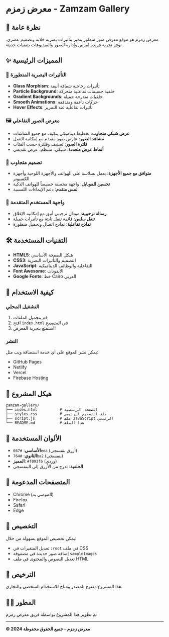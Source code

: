 # معرض زمزم - Zamzam Gallery

## 🌟 نظرة عامة

معرض زمزم هو موقع معرض صور متطور يتميز بتأثيرات بصرية خلابة وتصميم عصري. يوفر تجربة فريدة لعرض وإدارة الصور والفيديوهات بتقنيات حديثة.

## ✨ المميزات الرئيسية

### 🎨 التأثيرات البصرية المتطورة
- **Glass Morphism**: تأثيرات زجاجية شفافة أنيقة
- **Particle Background**: خلفية جسيمات تفاعلية متحركة
- **Gradient Backgrounds**: خلفيات متدرجة جميلة
- **Smooth Animations**: حركات ناعمة ومتدفقة
- **Hover Effects**: تأثيرات تفاعلية عند التمرير

### 🖼️ معرض الصور التفاعلي
- **عرض شبكي متجاوب**: تخطيط ديناميكي يتكيف مع جميع الشاشات
- **مشاهد الصور**: عارض صور متقدم مع إمكانية التنقل
- **فلترة الصور**: تصنيف وفلترة حسب الفئات
- **أنماط عرض متعددة**: شبكي، منتظم، عرض تقديمي

### 📱 تصميم متجاوب
- **متوافق مع جميع الأجهزة**: يعمل بسلاسة على الهواتف والأجهزة اللوحية وأجهزة الكمبيوتر
- **تحسين للموبايل**: واجهة محسنة خصيصاً للهواتف الذكية
- **لمس متقدم**: دعم الإيماءات اللمسية

### 🎯 واجهة المستخدم المتقدمة
- **رسالة ترحيبية**: مودال ترحيبي أنيق مع إمكانية الإغلاق
- **تنقل سلس**: قائمة تنقل ثابتة مع تأثيرات جميلة
- **نماذج تفاعلية**: نماذج اتصال وتحميل متطورة

## 🛠️ التقنيات المستخدمة

- **HTML5**: هيكل الصفحة الأساسي
- **CSS3**: التصميم والتأثيرات البصرية
- **JavaScript**: التفاعلية والوظائف الديناميكية
- **Font Awesome**: الأيقونات
- **Google Fonts**: خط Cairo العربي

## 🚀 كيفية الاستخدام

### التشغيل المحلي
1. قم بتحميل الملفات
2. افتح `index.html` في المتصفح
3. استمتع بتجربة المعرض!

### النشر
يمكن نشر الموقع على أي خدمة استضافة ويب مثل:
- GitHub Pages
- Netlify
- Vercel
- Firebase Hosting

## 📁 هيكل المشروع

```
zamzam-gallery/
├── index.html          # الصفحة الرئيسية
├── styles.css          # ملف التصميم الرئيسي
├── script.js           # ملف JavaScript الرئيسي
└── README.md           # هذا الملف
```

## 🎨 الألوان المستخدمة

- **الأساسي**: `#667eea` (أزرق بنفسجي)
- **الثانوي**: `#764ba2` (بنفسجي)
- **المميز**: `#f093fb` (وردي)
- **الخلفية**: تدرج من الأزرق إلى البنفسجي

## 📱 المتصفحات المدعومة

- Chrome (الموصى به)
- Firefox
- Safari
- Edge

## 🔧 التخصيص

يمكن تخصيص الموقع بسهولة من خلال:
- تعديل المتغيرات في `:root` في ملف CSS
- إضافة صور جديدة في مصفوفة `sampleImages`
- تعديل النصوص والمحتوى في ملف HTML

## 📄 الترخيص

هذا المشروع مفتوح المصدر ومتاح للاستخدام الشخصي والتجاري.

## 👨‍💻 المطور

تم تطوير هذا المشروع بواسطة فريق معرض زمزم

---

**© 2024 معرض زمزم - جميع الحقوق محفوظة**

